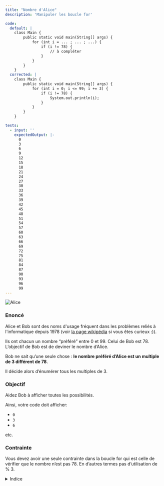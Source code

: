 ```yaml
---
title: "Nombre d'Alice"
description: 'Manipuler les boucle for'

code:
  default: |
    class Main {
        public static void main(String[] args) {
            for (int i = ... ; ... ; ...) {
                if (i != 78) {
                    // à compléter
                }
            }
        }
    }
  corrected: |
    class Main {
        public static void main(String[] args) {
            for (int i = 0; i <= 99; i += 3) {
                if (i != 78) {
                    System.out.println(i);
                }
            }
        }
    }

tests:
  - input: ''
    expectedOutput: |-
      0
      3
      6
      9
      12
      15
      18
      21
      24
      27
      30
      33
      36
      39
      42
      45
      48
      51
      54
      57
      60
      63
      66
      69
      72
      75
      81
      84
      87
      90
      93
      96
      99
---
```


![Alice](/banner/alice.png)

### Enoncé

Alice et Bob sont des noms d'usage fréquent dans les problèmes reliés à l'informatique depuis 1978 (voir [la page wikipédia](https://fr.wikipedia.org/wiki/Alice_et_Bob) si vous êtes curieux :)).

Ils ont chacun un nombre “préféré” entre 0 et 99. Celui de Bob est 78. L’objectif de Bob est de deviner le nombre d’Alice.

Bob ne sait qu’une seule chose : **le nombre préféré d’Alice est un multiple de 3 différent de 78**.

Il décide alors d’énumérer tous les multiples de 3.

### Objectif

Aidez Bob à afficher toutes les possibilités.

Ainsi, votre code doit afficher:

- `0`
- `3`
- `6`

etc.

### Contrainte

Vous devez avoir une seule contrainte dans la boucle for qui est celle de vérifier que le nombre n’est pas 78. En d’autres termes pas d’utilisation de % 3.

<details>
  <summary>Indice</summary>
    Rappelez-vous qu’une boucle `for` est de cette forme. Il pourrait être intéressant de modifier un peu l’incrémentation que vous avez vu en cours…

    ```java
    for (initialisation ; condition ; incrémentation) {
        // instructions à répéter
    }
    ```

</details>
